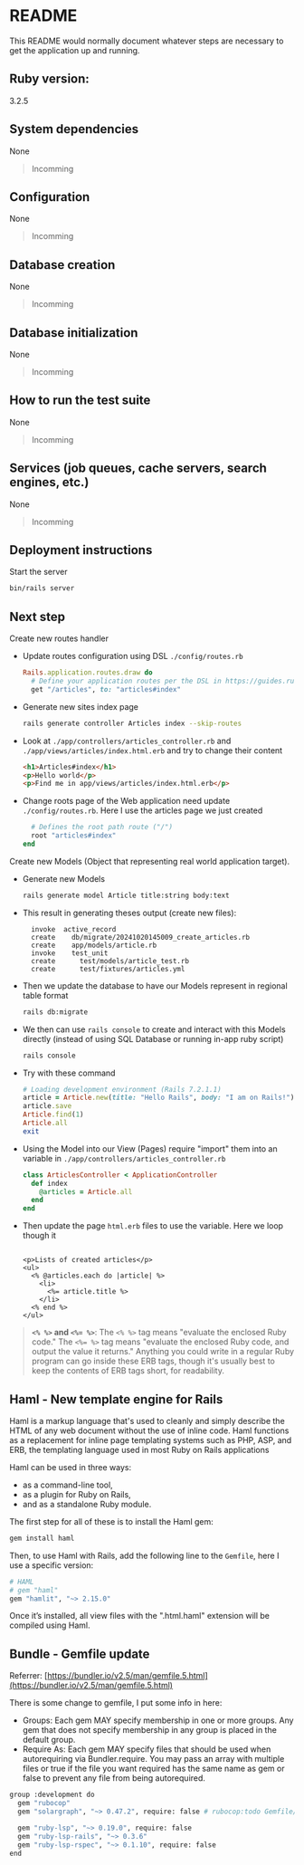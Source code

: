 # README

This README would normally document whatever steps are necessary to get the
application up and running.

## Ruby version:

3.2.5

## System dependencies
None

> Incomming

## Configuration
None

> Incomming

## Database creation
None

> Incomming

## Database initialization
None

> Incomming

## How to run the test suite
None

> Incomming

## Services (job queues, cache servers, search engines, etc.)
None

> Incomming

## Deployment instructions

Start the server
```sh
bin/rails server
```

## Next step

Create new routes handler
- Update routes configuration using DSL `./config/routes.rb`
    ```ruby
    Rails.application.routes.draw do
      # Define your application routes per the DSL in https://guides.rubyonrails.org/routing.html
      get "/articles", to: "articles#index"
    ```
- Generate new sites index page
    ```sh
    rails generate controller Articles index --skip-routes
    ```
- Look at `./app/controllers/articles_controller.rb` and `./app/views/articles/index.html.erb` and try to change their content
    ```html
    <h1>Articles#index</h1>
    <p>Hello world</p>
    <p>Find me in app/views/articles/index.html.erb</p>
    ```

- Change roots page of the Web application need update `./config/routes.rb`. Here I use the articles page we just created
    ```ruby
      # Defines the root path route ("/")
      root "articles#index"
    end
    ```

Create new Models (Object that representing real world application target).
- Generate new Models
    ```sh
    rails generate model Article title:string body:text
    ```

- This result in generating theses output (create new files):
    ```
      invoke  active_record
      create    db/migrate/20241020145009_create_articles.rb
      create    app/models/article.rb
      invoke    test_unit
      create      test/models/article_test.rb
      create      test/fixtures/articles.yml
    ```

- Then we update the database to have our Models represent in regional table format
    ```sh
    rails db:migrate
    ```

- We then can use `rails console` to create and interact with this Models directly (instead of using SQL Database or running in-app ruby script)
    ```sh
    rails console
    ```

- Try with these command
    ```ruby
    # Loading development environment (Rails 7.2.1.1)
    article = Article.new(title: "Hello Rails", body: "I am on Rails!")
    article.save
    Article.find(1)
    Article.all
    exit
    ```

- Using the Model into our View (Pages) require "import" them into an variable in `./app/controllers/articles_controller.rb`
    ```ruby
    class ArticlesController < ApplicationController
      def index
        @articles = Article.all
      end
    end
    ```

- Then update the page `html.erb` files to use the variable. Here we loop though it
    ```erb

    <p>Lists of created articles</p>
    <ul>
      <% @articles.each do |article| %>
        <li>
          <%= article.title %>
        </li>
      <% end %>
    </ul>
    ```

> **`<% %>` and `<%= %>`**: The `<% %>` tag means "evaluate the enclosed Ruby code." The `<%= %>` tag means "evaluate the enclosed Ruby code, and output the value it returns." Anything you could write in a regular Ruby program can go inside these ERB tags, though it's usually best to keep the contents of ERB tags short, for readability.

## Haml - New template engine for Rails

Haml is a markup language that's used to cleanly and simply describe the HTML of any web document without the use of inline code. Haml functions as a replacement for inline page templating systems such as PHP, ASP, and ERB, the templating language used in most Ruby on Rails applications

Haml can be used in three ways:

- as a command-line tool,
- as a plugin for Ruby on Rails,
- and as a standalone Ruby module.

The first step for all of these is to install the Haml gem:

```sh
gem install haml
```

Then, to use Haml with Rails, add the following line to the `Gemfile`, here I use a specific version:

```rb
# HAML
# gem "haml"
gem "hamlit", "~> 2.15.0"
```

Once it’s installed, all view files with the ".html.haml" extension will be compiled using Haml.

## Bundle - Gemfile update

Referrer: [https://bundler.io/v2.5/man/gemfile.5.html](https://bundler.io/v2.5/man/gemfile.5.html)

There is some change to gemfile, I put some info in here:
- Groups: Each gem MAY specify membership in one or more groups. Any gem that does not specify membership in any group is placed in the default group.
- Require As: Each gem MAY specify files that should be used when autorequiring via Bundler.require. You may pass an array with multiple files or true if the file you want required has the same name as gem or false to prevent any file from being autorequired.

```sh
group :development do
  gem "rubocop"
  gem "solargraph", "~> 0.47.2", require: false # rubocop:todo Gemfile/MissingFeatureCategory

  gem "ruby-lsp", "~> 0.19.0", require: false
  gem "ruby-lsp-rails", "~> 0.3.6"
  gem "ruby-lsp-rspec", "~> 0.1.10", require: false
end
```
